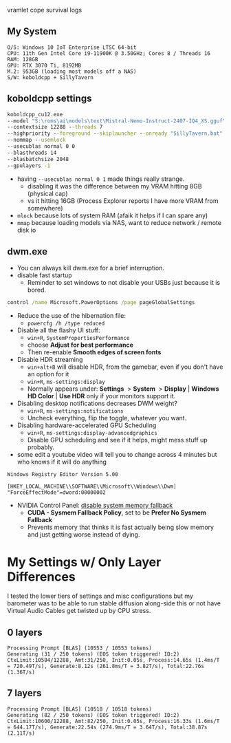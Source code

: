 vramlet cope survival logs
## My System
```
O/S: Windows 10 IoT Enterprise LTSC 64-bit
CPU: 11th Gen Intel Core i9-11900K @ 3.50GHz; Cores 8 / Threads 16
RAM: 128GB
GPU: RTX 3070 Ti, 8192MB
M.2: 953GB (loading most models off a NAS)
S/W: koboldcpp + SillyTavern
```

## koboldcpp settings
```bat
koboldcpp_cu12.exe
--model "S:\roms\ai\models\text\Mistral-Nemo-Instruct-2407-IQ4_XS.gguf"
--contextsize 12288 --threads 7 
--highpriority --foreground --skiplauncher --onready "SillyTavern.bat"
--nommap --usemlock
--usecublas normal 0 0
--blasthreads 14
--blasbatchsize 2048
--gpulayers -1
```

- having `--usecublas normal 0 1` made things really strange.
	- disabling it was the difference between my VRAM hitting 8GB (physical cap)
	- vs it hitting 16GB (Process Explorer reports I have more VRAM from somewhere)
- `mlock` because lots of system RAM (afaik it helps if I can spare any)
- `mmap` because loading models via NAS, want to reduce network / remote disk io

## dwm.exe
- You can always kill dwm.exe for a brief interruption.
- disable fast startup
	- Reminder to set windows to not disable your USBs just because it is bored.
```cmd
control /name Microsoft.PowerOptions /page pageGlobalSettings
```

- Reduce the use of the hibernation file:
	- `powercfg /h /type reduced`
- Disable all the flashy UI stuff:
	- `win+R`, `SystemPropertiesPerformance`
	- choose **Adjust for best performance**
	- Then re-enable **Smooth edges of screen fonts**
- Disable HDR streaming
	- `win+alt+B` will disable HDR, from the gamebar, even if you don't have an option for it
	- `win+R`, `ms-settings:display`
	- Normally appears under: **Settings**  > **System**  > **Display** | **Windows HD Color** | **Use HDR** only if your monitors support it.
- Disabling desktop notifications decreases DWM weight?
	- `win+R`, `ms-settings:notifications`
	- Uncheck everything, flip the toggle, whatever you want.
- Disabling hardware-accelerated GPU Scheduling
	- `win+R`, `ms-settings:display-advancedgraphics`
	- Disable GPU scheduling and see if it helps, might mess stuff up probably.
- some edit a youtube video will tell you to change across 4 minutes but who knows if it will do anything
```reg
Windows Registry Editor Version 5.00

[HKEY_LOCAL_MACHINE\\SOFTWARE\\Microsoft\\Windows\\Dwm]
"ForceEffectMode"=dword:00000002
```
- NVIDIA Control Panel: [disable system memory fallback](https://nvidia.custhelp.com/app/answers/detail/a_id/5490/~/system-memory-fallback-for-stable-diffusion)
	- **CUDA - Sysmem Fallback Policy**, set to be **Prefer No Sysmem Fallback**
	- Prevents memory that thinks it is fast actually being slow memory and just getting worse instead of dying.

# My Settings w/ Only Layer Differences

I tested the lower tiers of settings and misc configurations but my barometer was to be able to run stable diffusion along-side this or not have Virtual Audio Cables get twisted up by CPU stress.
## 0 layers
```
Processing Prompt [BLAS] (10553 / 10553 tokens)
Generating (31 / 250 tokens) (EOS token triggered! ID:2)
CtxLimit:10584/12288, Amt:31/250, Init:0.05s, Process:14.65s (1.4ms/T = 720.49T/s), Generate:8.12s (261.8ms/T = 3.82T/s), Total:22.76s (1.36T/s)
```

## 7 layers
```
Processing Prompt [BLAS] (10518 / 10518 tokens)
Generating (82 / 250 tokens) (EOS token triggered! ID:2)
CtxLimit:10600/12288, Amt:82/250, Init:0.05s, Process:16.33s (1.6ms/T = 644.17T/s), Generate:22.54s (274.9ms/T = 3.64T/s), Total:38.87s (2.11T/s)
```